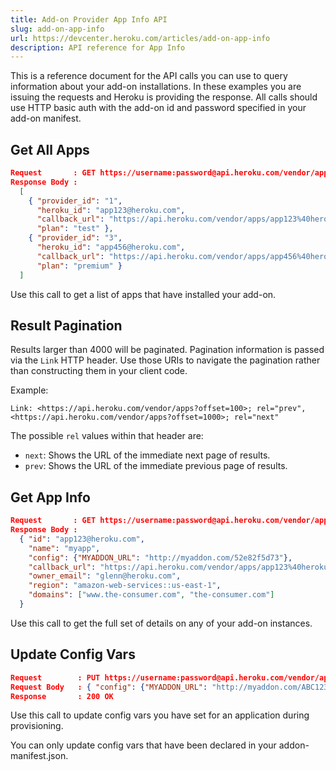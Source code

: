```yaml
---
title: Add-on Provider App Info API
slug: add-on-app-info
url: https://devcenter.heroku.com/articles/add-on-app-info
description: API reference for App Info
---
```


This is a reference document for the API calls you can use to query information about your add-on installations. In these examples you are issuing the requests and Heroku is providing the response. All calls should use HTTP basic auth with the add-on id and password specified in your add-on manifest.


## Get All Apps

``` json
Request       : GET https://username:password@api.heroku.com/vendor/apps
Response Body : 
  [
    { "provider_id": "1",
      "heroku_id": "app123@heroku.com",
      "callback_url": "https://api.heroku.com/vendor/apps/app123%40heroku.com",
      "plan": "test" },
    { "provider_id": "3",
      "heroku_id": "app456@heroku.com",
      "callback_url": "https://api.heroku.com/vendor/apps/app456%40heroku.com",
      "plan": "premium" }
  ]
```

Use this call to get a list of apps that have installed your add-on.

## Result Pagination

Results larger than 4000 will be paginated. Pagination information is passed
via the `Link` HTTP header. Use those URIs to navigate the pagination rather
than constructing them in your client code.

Example:

```
Link: <https://api.heroku.com/vendor/apps?offset=100>; rel="prev",   <https://api.heroku.com/vendor/apps?offset=1000>; rel="next"
```

The possible `rel` values within that header are:

- `next`: Shows the URL of the immediate next page of results.
- `prev`: Shows the URL of the immediate previous page of results.

## Get App Info

```  json
Request       : GET https://username:password@api.heroku.com/vendor/apps/:heroku_id
Response Body : 
  { "id": "app123@heroku.com",
    "name": "myapp",
    "config": {"MYADDON_URL": "http://myaddon.com/52e82f5d73"},
    "callback_url": "https://api.heroku.com/vendor/apps/app123%40heroku.com",
    "owner_email": "glenn@heroku.com",
    "region": "amazon-web-services::us-east-1",
    "domains": ["www.the-consumer.com", "the-consumer.com"]
  }
```
Use this call to get the full set of details on any of your add-on instances.

## Update Config Vars

``` json
Request        : PUT https://username:password@api.heroku.com/vendor/apps/:heroku_id
Request Body   : { "config": {"MYADDON_URL": "http://myaddon.com/ABC123"}}
Response       : 200 OK
```

Use this call to update config vars you have set for an application during provisioning.

You can only update config vars that have been declared in your addon-manifest.json.